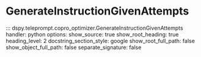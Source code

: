 # GenerateInstructionGivenAttempts

::: dspy.teleprompt.copro_optimizer.GenerateInstructionGivenAttempts
    handler: python
    options:
        show_source: true
        show_root_heading: true
        heading_level: 2
        docstring_section_style: google
        show_root_full_path: false
        show_object_full_path: false
        separate_signature: false
